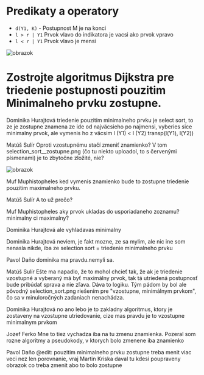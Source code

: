 # Predikaty a operatory

- `d(Y1, K)` - Postupnost M je na konci
- `l > r | Y1` Prvok vlavo do indikatora je vacsi ako prvok vpravo
- `l < r | Y1` Prvok vlavo je mensi

![obrazok](http://hron.fei.tuke.sk/~rinik/data/Screen%20Shot%202013-01-10%20at%2010.49.28%20AM.png)

# Zostrojte algoritmus Dijkstra pre triedenie postupnosti pouzitim Minimalneho prvku zostupne.

Dominika Hurajtová triedenie pouzitim minimalneho prvku je select sort, to ze je zostupne znamena ze ide od najväcsieho po najmensi, vyberies sice minimalny prvok, ale vymenis ho z väcsim l (Y1) < l (Y2) transp(l(Y1), l(Y2))

Matúš Sulír Oproti vzostupnému stačí zmeniť znamienko? V tom selection_sort__zostupne.png (čo tu niekto uploadol, to s červenými písmenami) je to zbytočne zložité, nie?

![obrazok](http://dl.dropbox.com/u/4446823/selection%20sort.jpg)

Muf Muphistopheles ked vymenis znamienko bude to zostupne triedenie pouzitim maximalneho prvku.

Matúš Sulír A to už prečo?

Muf Muphistopheles aky prvok ukladas do usporiadaneho zoznamu? minimalny ci maximalny?

Dominika Hurajtová ale vyhladavas minimalny

Dominika Hurajtová neviem, je fakt mozne, ze sa mylim, ale nic ine som nenasla nikde, iba ze selection sort = triedenie minimalneho prvku

Pavol Daňo dominika ma pravdu.nemyli sa.

Matúš Sulír Ešte ma napadlo, že to mohol chcieť tak, že ak je triedenie vzostupné a vyberaný má byť maximálny prvok, tak tá utriedená postupnosť bude pribúdať sprava a nie zľava. Dáva to logiku. Tým pádom by bol ale pôvodný selection_sort.png riešením pre "vzostupne, minimálnym prvkom", čo sa v minuloročných zadaniach nenachádza.

Dominika Hurajtová no ano lebo je to zakladny algoritmus, ktory je zostaveny na vzostupne utriedovanie, cize mas pravdu je to vzostupne minimalnym prvkom

Jozef Ferko Mne to tiez vychadza iba na tu zmenu znamienka. Pozeral som rozne algoritmy a pseudokody, v ktorych bolo zmenene iba znamienko 

Pavol Daňo @edit: pouzitim minimalneho prvku zostupne treba menit viac veci nez len porovnanie, vraj Martin Kriska daval tu kdesi poupraveny obrazok co treba zmenit abo to bolo zostupne
